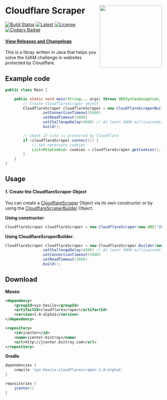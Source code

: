 # Cloudflare Scraper <img align="right" src="https://i.imgur.com/9g5TRw1.png" height="200" width="200">

[![Build Status](https://travis-ci.com/giacomoferretti/CloudflareScraper.svg?branch=master)](https://travis-ci.com/giacomoferretti/CloudflareScraper)
[![Latest](https://api.bintray.com/packages/hexile/maven/CloudflareScraper/images/download.svg)](https://bintray.com/hexile/maven/CloudflareScraper/_latestVersion)
[![License](https://img.shields.io/badge/License-Apache%202.0-blue.svg)](https://github.com/giacomoferretti/CloudflareScraper/blob/master/LICENSE)
[![Codacy Badge](https://api.codacy.com/project/badge/Grade/b0e83b55f5d24dcd8fe963a0ba664aec)](https://www.codacy.com/app/giacomoferretti/CloudflareScraper?utm_source=github.com&amp;utm_medium=referral&amp;utm_content=giacomoferretti/CloudflareScraper&amp;utm_campaign=Badge_Grade)
#### [View Releases and Changelogs](https://github.com/giacomoferretti/CloudflareScraper/releases)

This is a libray written in Java that helps you solve the IUAM challenge in websites protected by Cloudflare.

## Example code
```java
public class Main {

    public static void main(String... args) throws URISyntaxException, IOException, ScraperException, InterruptedException, ScriptException {
        // Create CloudflareScraper object
        CloudflareScraper cloudflareScraper = new CloudflareScraperBuilder(new URI("URL"))
                .setConnectionTimeout(5000)
                .setReadTimeout(5000)
                .setChallengeDelay(4000) // At least 4000 milliseconds, otherwise Cloudflare won't give you a clearance cookie
                .build();

        // Check if site is protected by Cloudflare
        if (cloudflareScraper.connect()) {
            // Get necessary cookies
            List<HttpCookie> cookies = cloudflareScraper.getCookies();
        }
    }
}
```

## Usage

#### 1. Create the CloudflareScraper Object

You can create a [CloudflareScraper](https://github.com/giacomoferretti/CloudflareScraper/blob/master/src/main/java/xyz/hexile/cloudflarescraper/CloudflareScraper.java) Object via its own constructor or by using the [CloudflareScraperBuilder](https://github.com/giacomoferretti/CloudflareScraper/blob/master/src/main/java/xyz/hexile/cloudflarescraper/CloudflareScraperBuilder.java) Object.

**Using constructor**:

```java
CloudflareScraper cloudflareScraper = new CloudflareScraper(new URI("URL"));
```

**Using CloudflareScraperBuilder**:

```java
CloudflareScraper cloudflareScraper = new CloudflareScraper.Builder(new URI("URL"))
                .setChallengeDelay(4000) // At least 4000 milliseconds
                .setConnectionTimeout(5000)
                .setReadTimeout(5000)
                .build();
```

## Download

**Maven**
```xml
<dependency>
    <groupId>xyz.hexile</groupId>
    <artifactId>cloudflarescraper</artifactId>
    <version>1.0-alpha1</version>
</dependency>
```
```xml
<repository>
    <id>jcenter</id>
    <name>jcenter-bintray</name>
    <url>http://jcenter.bintray.com</url>
</repository>
```

**Gradle**
```gradle
dependencies {
    compile 'xyz.hexile:cloudflarescraper:1.0-alpha1'
}

repositories {
    jcenter()
}
```

